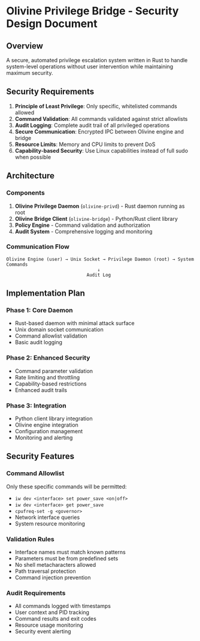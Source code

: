 # Olivine Privilege Bridge - Security Design Document

## Overview
A secure, automated privilege escalation system written in Rust to handle system-level operations without user intervention while maintaining maximum security.

## Security Requirements
1. **Principle of Least Privilege**: Only specific, whitelisted commands allowed
2. **Command Validation**: All commands validated against strict allowlists
3. **Audit Logging**: Complete audit trail of all privileged operations
4. **Secure Communication**: Encrypted IPC between Olivine engine and bridge
5. **Resource Limits**: Memory and CPU limits to prevent DoS
6. **Capability-based Security**: Use Linux capabilities instead of full sudo when possible

## Architecture

### Components
1. **Olivine Privilege Daemon** (`olivine-privd`) - Rust daemon running as root
2. **Olivine Bridge Client** (`olivine-bridge`) - Python/Rust client library
3. **Policy Engine** - Command validation and authorization
4. **Audit System** - Comprehensive logging and monitoring

### Communication Flow
```
Olivine Engine (user) → Unix Socket → Privilege Daemon (root) → System Commands
                                  ↓
                              Audit Log
```

## Implementation Plan

### Phase 1: Core Daemon
- Rust-based daemon with minimal attack surface
- Unix domain socket communication
- Command allowlist validation
- Basic audit logging

### Phase 2: Enhanced Security
- Command parameter validation
- Rate limiting and throttling
- Capability-based restrictions
- Enhanced audit trails

### Phase 3: Integration
- Python client library integration
- Olivine engine integration
- Configuration management
- Monitoring and alerting

## Security Features

### Command Allowlist
Only these specific commands will be permitted:
- `iw dev <interface> set power_save <on|off>`
- `iw dev <interface> get power_save`
- `cpufreq-set -g <governor>`
- Network interface queries
- System resource monitoring

### Validation Rules
- Interface names must match known patterns
- Parameters must be from predefined sets
- No shell metacharacters allowed
- Path traversal protection
- Command injection prevention

### Audit Requirements
- All commands logged with timestamps
- User context and PID tracking
- Command results and exit codes
- Resource usage monitoring
- Security event alerting
